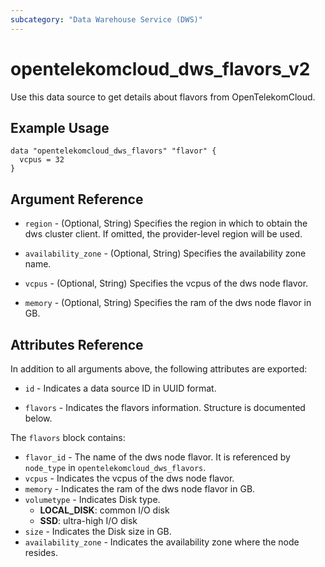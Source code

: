```yaml
---
subcategory: "Data Warehouse Service (DWS)"
---
```


# opentelekomcloud_dws_flavors_v2

Use this data source to get details about flavors from OpenTelekomCloud.

## Example Usage

```hcl
data "opentelekomcloud_dws_flavors" "flavor" {
  vcpus = 32
}
```

## Argument Reference

* `region` - (Optional, String) Specifies the region in which to obtain the dws cluster client. If omitted, the
  provider-level region will be used.

* `availability_zone` - (Optional, String) Specifies the availability zone name.

* `vcpus` - (Optional, String) Specifies the vcpus of the dws node flavor.

* `memory` - (Optional, String) Specifies the ram of the dws node flavor in GB.

## Attributes Reference

In addition to all arguments above, the following attributes are exported:

* `id` - Indicates a data source ID in UUID format.

* `flavors` - Indicates the flavors information. Structure is documented below.

The `flavors` block contains:

* `flavor_id` - The name of the dws node flavor. It is referenced by `node_type` in `opentelekomcloud_dws_flavors`.
* `vcpus` - Indicates the vcpus of the dws node flavor.
* `memory` - Indicates the ram of the dws node flavor in GB.
* `volumetype` - Indicates Disk type.
    + **LOCAL_DISK**: common I/O disk
    + **SSD**: ultra-high I/O disk
* `size` - Indicates the Disk size in GB.
* `availability_zone` - Indicates the availability zone where the node resides.
